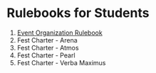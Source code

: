 <!-- TITLE: Rulebooks -->
<!-- SUBTITLE: Common Rulebooks for Students -->

# Rulebooks for Students

1. [Event Organization Rulebook](/rulebooks/event-organization)
2.  Fest Charter - Arena
3.  Fest Charter - Atmos
4.  Fest Charter - Pearl
5.  Fest Charter - Verba Maximus
